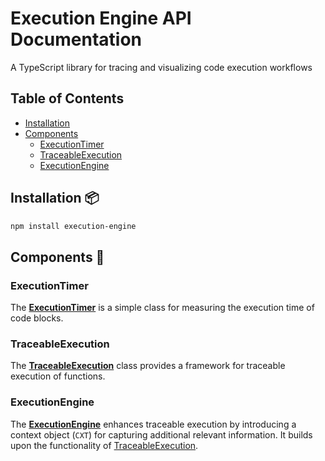 # Execution Engine API Documentation

A TypeScript library for tracing and visualizing code execution workflows

## Table of Contents

- [Installation](#installation-)
- [Components](#components-)
    - [ExecutionTimer](#executiontimer)
    - [TraceableExecution](#traceableexecution)
    - [ExecutionEngine](#executionengine)

## Installation 📦

```bash
npm install execution-engine
```

## Components 🧩

### ExecutionTimer

The __[ExecutionTimer](./ExecutionTimer.md)__ is a simple class for measuring the execution time of code blocks.

### TraceableExecution

The __[TraceableExecution](./TraceableExecution.md)__ class provides a framework for traceable execution of functions.

### ExecutionEngine

The __[ExecutionEngine](./ExecutionEngine.md)__ enhances traceable execution by introducing a context object (`CXT`) for
capturing additional relevant information.
It builds upon the functionality of [TraceableExecution](./TraceableExecution.md).

